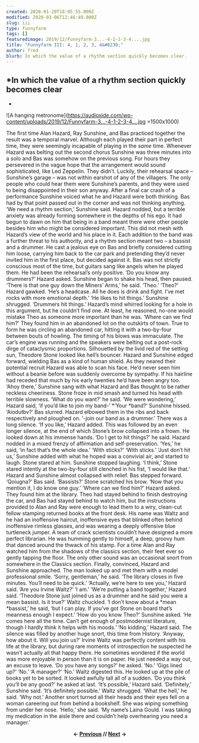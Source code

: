 ```yaml
---
created: 2020-01-20T18:05:55.000Z
modified: 2020-03-06T12:46:49.000Z
slug: iii
type: funnyfarm
tags: []
featuredimage: 2019/12/Funnyfarm-3...-4-1-2-3-4....jpg
title: "Funnyfarm III: 4, 1, 2, 3, 4&#8230;"
author: fred
blurb: In which the value of a rhythm section quickly becomes clear.
---
```

## *In which the value of a rhythm section quickly becomes clear<br>
*

![A hanging metronome](<https://audioxide.com/wp-content/uploads/2019/12/Funnyfarm-3...-4-1-2-3-4....jpg> =1500x1000)

The first time Alan Hazard, Ray Sunshine, and Bas practiced together the result was a temporal marvel. Although each played their part in perfect time, they were seemingly incapable of playing in the *same* time.
Whenever Hazard was belting out the second chorus Sunshine was three minutes into a solo and Bas was somehow on the previous song. For hours they persevered in the vague hope that the arrangement would sound sophisticated, like Led Zeppelin. They didn’t. Luckily, their rehearsal space – Sunshine’s garage – was not within earshot of any of the villagers. The only people who could hear them were Sunshine’s parents, and they were used to being disappointed in their son anyway.
After a final car crash of a performance Sunshine voiced what he and Hazard were both thinking. Bas had by that point passed out in the corner and was not thinking anything.
‘We need a rhythm section,’ Sunshine said.
Hazard nodded, but a terrible anxiety was already forming somewhere in the depths of his ego. It had begun to dawn on him that being in a band meant there were other people besides him who might be considered important. This did not mesh with Hazard’s view of the world and his place in it. Each addition to the band was a further threat to his authority, and a rhythm section meant two – a bassist and a drummer.
He cast a jealous eye on Bas and briefly considered cutting him loose, carrying him back to the car park and pretending they’d never invited him in the first place, but decided against it. Bas was not strictly conscious most of the time, but guitars sang like angels when he played them. He had been the rehearsal’s only positive.
‘Do you know any drummers?’ Hazard asked.
Sunshine began to shake his head, then paused. ‘There is that one guy down the Miners’ Arms,’ he said. ‘Theo.’
‘Theo?’ Hazard gawked. ‘He’s a headcase. All he does is drink and fight. I’ve met rocks with more emotional depth.’
‘He likes to hit things.’ Sunshine shrugged. ‘Drummers hit things.’
Hazard’s mind whirred looking for a hole in this argument, but he couldn’t find one. At least, he reasoned, no-one would mistake Theo as someone more important than he was.
‘Where can we find him?’
They found him in an abandoned lot on the outskirts of town. True to form he was circling an abandoned car, hitting it with a two-by-four between bouts of howling. The timing of his blows was immaculate. The car’s engine was running and the speakers were belting out a post-rock dirge of cataclysmic proportions. Silhouetted by the livid red of the setting sun, Theodore Stone looked like hell’s bouncer.
Hazard and Sunshine edged forward, wielding Bas as a kind of human shield. As they neared their potential recruit Hazard was able to scan his face. He’d never seen him without a beanie before was suddenly overcome by sympathy. If his hairline had receded that much by his early twenties he’d have been angry too.
‘Ahoy there,’ Sunshine sang with what Hazard and Bas thought to be rather reckless cheeriness.
Stone froze in mid smash and turned his head with terrible slowness.
‘What do you want?’ he said.
‘We were wondering,’ Hazard said, ‘if you’d like to join my band-’
*‘Your *band?’ Sunshine hissed.
‘Aiodutbv?’ Bas slurred.
Hazard elbowed them in the ribs and back respectively and ploughed on.
‘-join our band as a drummer.’
There was a long silence. ‘If you like,’ Hazard added.
This was followed by an even longer silence, at the end of which Stone’s brow collapsed into a frown. He looked down at his immense hands.
‘Do I get to hit things?’ he said.
Hazard nodded in a mixed frenzy of affirmation and self-preservation. ‘Yes,’ he said, ‘in fact that’s the whole idea.’
‘With sticks?’
‘With sticks.’
‘Just don’t hit us,’ Sunshine added with what he hoped was a convivial air, and started to laugh. Stone stared at him. Sunshine stopped laughing.
‘I think,’ Stone stared intently at the two-by-four still clenched in his fist, ‘I would like that.’
Hazard and Sunshine almost collapsed with relief. Bas stepped forward.
‘Qoiugna?’ Bas said.
‘Bassists?’ Stone scratched his brow. ‘Now that you mention it, I do know one guy.’
‘Where can we find him?’ Hazard asked.
They found him at the library. Theo had stayed behind to finish destroying the car, and Bas had stayed behind to watch him, but the instructions provided to Alan and Ray were enough to lead them to a wiry, clean-cut fellow stamping returned books at the front desk.
His name was Waltz and he had an inoffensive haircut, inoffensive eyes that blinked often behind inoffensive rimless glasses, and was wearing a deeply offensive blue turtleneck jumper. A team of crack scientists couldn’t have designed a more perfect librarian.
He was humming gently to himself, a deep, groovy hum that danced around the thwack of his stamp. For a time Alan and Ray watched him from the shadows of the classics section, their feet ever so gently tapping the floor.
The only other sound was an occasional snort from somewhere in the Classics section.
Finally, convinced, Hazard and Sunshine approached. The man looked up and met them with a model professional smile.
‘Sorry, gentleman,’ he said. ‘The library closes in five minutes. You’ll need to be quick.’
‘Actually, we’re here to see you,’ Hazard said. ‘Are you Irvine Waltz?’
‘I am.’
‘We’re putting a band together,’ Hazard said. ‘Theodore Stone just joined us as a drummer and he said you were a mean bassist. Is it true?’
Waltz chuckled. ‘I don’t know about a *mean *bassist,’ he said, ‘but I can play. If you’ve got Stone on board that’s meanness enough I expect.’
‘How do you know Theo?’ Sunshine asked.
‘He comes here all the time. Can’t get enough of postmodernist literature, though I hardly think it helps with his moods.’
‘No kidding,’ Hazard said. The silence was filled by another huge snort, this time from History. ‘Anyway, how about it. Will you join us?’
Irvine Waltz was perfectly content with his life at the library, but during rare moments of introspection he suspected he wasn’t actually all that happy there. He sometimes wondered if the world was more enjoyable in person than it is on paper. He just needed a way out, an excuse to leave.
‘Do you have any songs?’ he asked.
‘No.’
‘Gigs lined up?’
‘No.’
‘A manager?’
‘No.’
Waltz digested this. He looked up at the pile of books yet to be sorted. It looked awfully tall all of a sudden. ‘Do you think you’ll be any good?’ he asked at last.
‘It’s possible,’ Hazard said.
‘Definitely,’ Sunshine said. ‘It’s definitely possible.’
Waltz shrugged.
‘What the hell,’ he said. ‘Why not.’
Another snort turned all their heads and their eyes fell on a woman careering out from behind a bookshelf. She was wiping something from under her nose.
‘Hello,’ she said. ‘My name’s Laina Gould. I was taking my medication in the aisle there and couldn’t help overhearing you need a manager.’

<center><strong></strong><p><strong>← <a href="https://audioxide.com/funnyfarm/ii/">Previous</a> // <a href="https://audioxide.com/funnyfarm/iv/">Next</a> →</strong></p></center>